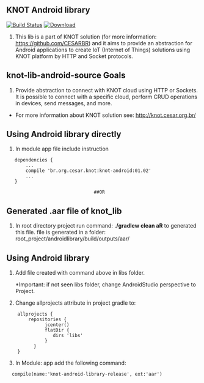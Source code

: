 
## KNOT Android library

[![Build Status](https://travis-ci.org/CESARBR/knot-lib-android-source.svg?branch=master)](https://travis-ci.org/CESARBR/knot-lib-android-source)
[ ![Download](https://api.bintray.com/packages/cesarbr/knot/knot-android/images/download.svg) ](https://bintray.com/cesarbr/knot/knot-android/_latestVersion)

1. This lib is a part of KNOT solution (for more information: https://github.com/CESARBR) and it aims to provide an abstraction for Android applications to create IoT (Internet of Things) solutions using KNOT platform by HTTP and Socket protocols.

## knot-lib-android-source Goals
1. Provide abstraction to connect with KNOT cloud using HTTP or Sockets. It is possible to connect with a specific cloud, perform CRUD operations in devices, send messages, and more.
   
 * For more information about KNOT solution see: http://knot.cesar.org.br/

## Using Android library directly
1. In module app file include instruction
>
```
   dependencies {
       ...
       compile 'br.org.cesar.knot:knot-android:01.02'
       ...
   }
```
>

                                    ##OR


## Generated .aar file of knot_lib

1. In root directory project run command: **./gradlew clean aR** to generated this file.
   file is generated in a folder: root_project/androidlibrary/build/outputs/aar/

## Using Android library

1. Add file created with command above in libs folder.

   *Important: if not seen libs folder, change AndroidStudio perspective to Project.
      
2. Change allprojects attribute in project gradle to:
>
```
    allprojects {
        repositories {
              jcenter()
              flatDir {
                 dirs 'libs'
              }
          }
    }
```
>

3. In Module: app add the following command:
>
```
  compile(name:'knot-android-library-release', ext:'aar')
```
>
